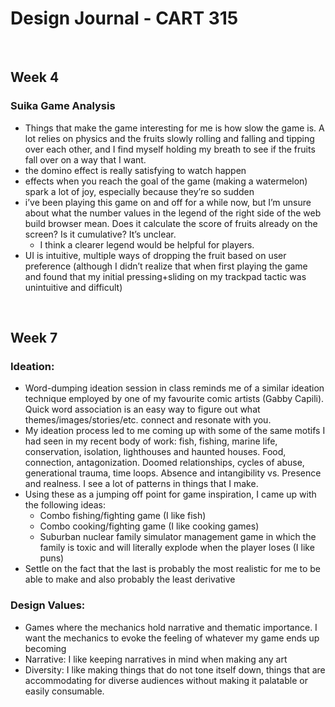 # Design Journal - CART 315

<br />

## Week 4
### Suika Game Analysis
- Things that make the game interesting for me is how slow the game is. A lot relies on physics and the fruits slowly rolling and falling and tipping over each other, and I find myself holding my breath to see if the fruits fall over on a way that I want.
- the domino effect is really satisfying to watch happen
- effects when you reach the goal of the game (making a watermelon) spark a lot of joy, especially because they’re so sudden
- i’ve been playing this game on and off for a while now, but I’m unsure about what the number values in the legend of the right side of the web build browser mean. Does it calculate the score of fruits already on the screen? Is it cumulative? It’s unclear.
    - I think a clearer legend would be helpful for players.
- UI is intuitive, multiple ways of dropping the fruit based on user preference (although I didn’t realize that when first playing the game and found that my initial pressing+sliding on my trackpad tactic was unintuitive and difficult)

<br />

## Week 7
### Ideation:
- Word-dumping ideation session in class reminds me of a similar ideation technique employed by one of my favourite comic artists (Gabby Capili). Quick word association is an easy way to figure out what themes/images/stories/etc. connect and resonate with you.
- My ideation process led to me coming up with some of the same motifs I had seen in my recent body of work: fish, fishing, marine life, conservation, isolation, lighthouses and haunted houses. Food, connection, antagonization. Doomed relationships, cycles of abuse, generational trauma, time loops. Absence and intangibility vs. Presence and realness. I see a lot of patterns in things that I make.
- Using these as a jumping off point for game inspiration, I came up with the following ideas:
    - Combo fishing/fighting game (I like fish)
    - Combo cooking/fighting game (I like cooking games)
    - Suburban nuclear family simulator management game in which the family is toxic and will literally explode when the player loses (I like puns)
- Settle on the fact that the last is probably the most realistic for me to be able to make and also probably the least derivative

### Design Values:
- Games where the mechanics hold narrative and thematic importance. I want the mechanics to evoke the feeling of whatever my game ends up becoming
- Narrative: I like keeping narratives in mind when making any art
- Diversity: I like making things that do not tone itself down, things that are accommodating for diverse audiences without making it palatable or easily consumable.
